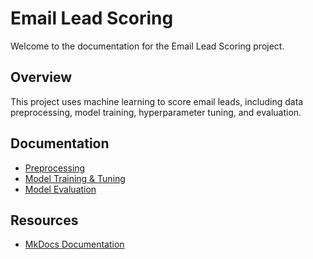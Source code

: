 # Email Lead Scoring

Welcome to the documentation for the Email Lead Scoring project.

## Overview

This project uses machine learning to score email leads, including data preprocessing, model training, hyperparameter tuning, and evaluation.

## Documentation

- [Preprocessing](els/preprocess.md)
- [Model Training & Tuning](els/RAY_model_xgboost.md)
- [Model Evaluation](els/RAY_model_evaluation.md)

## Resources

- [MkDocs Documentation](https://www.mkdocs.org/)
